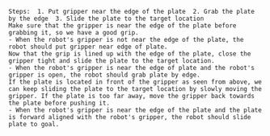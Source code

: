 
    Steps:  1. Put gripper near the edge of the plate  2. Grab the plate by the edge  3. Slide the plate to the target location
    Make sure that the gripper is near the edge of the plate before grabbing it, so we have a good grip. 
    - When the robot's gripper is not near the edge of the plate, the robot should put gripper near edge of plate.
    Now that the grip is lined up with the edge of the plate, close the gripper tight and slide the plate to the target location.
    - When the robot's gripper is near the edge of plate and the robot's gripper is open, the robot should grab plate by edge.
    If the plate is located in front of the gripper as seen from above, we can keep sliding the plate to the target location by slowly moving the gripper. If the plate is too far away, move the gripper back towards the plate before pushing it.
    - When the robot's gripper is near the edge of the plate and the plate is forward aligned with the robot's gripper, the robot should slide plate to goal.